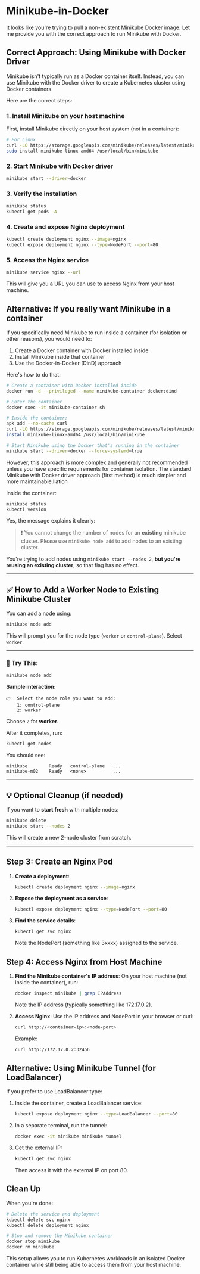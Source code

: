 # Minikube-in-Docker

It looks like you're trying to pull a non-existent Minikube Docker image. Let me provide you with the correct approach to run Minikube with Docker.

## Correct Approach: Using Minikube with Docker Driver

Minikube isn't typically run as a Docker container itself. Instead, you can use Minikube with the Docker driver to create a Kubernetes cluster using Docker containers.

Here are the correct steps:

### 1. Install Minikube on your host machine

First, install Minikube directly on your host system (not in a container):

```bash
# For Linux
curl -LO https://storage.googleapis.com/minikube/releases/latest/minikube-linux-amd64
sudo install minikube-linux-amd64 /usr/local/bin/minikube
```

### 2. Start Minikube with Docker driver

```bash
minikube start --driver=docker
```

### 3. Verify the installation

```bash
minikube status
kubectl get pods -A
```

### 4. Create and expose Nginx deployment

```bash
kubectl create deployment nginx --image=nginx
kubectl expose deployment nginx --type=NodePort --port=80
```

### 5. Access the Nginx service

```bash
minikube service nginx --url
```

This will give you a URL you can use to access Nginx from your host machine.

## Alternative: If you really want Minikube in a container

If you specifically need Minikube to run inside a container (for isolation or other reasons), you would need to:

1. Create a Docker container with Docker installed inside
2. Install Minikube inside that container
3. Use the Docker-in-Docker (DinD) approach

Here's how to do that:

```bash
# Create a container with Docker installed inside
docker run -d --privileged --name minikube-container docker:dind

# Enter the container
docker exec -it minikube-container sh

# Inside the container:
apk add --no-cache curl
curl -LO https://storage.googleapis.com/minikube/releases/latest/minikube-linux-amd64
install minikube-linux-amd64 /usr/local/bin/minikube

# Start Minikube using the Docker that's running in the container
minikube start --driver=docker --force-systemd=true
```

However, this approach is more complex and generally not recommended unless you have specific requirements for container isolation. The standard Minikube with Docker driver approach (first method) is much simpler and more maintainable.llation

Inside the container:
```bash
minikube status
kubectl version
```

Yes, the message explains it clearly:

> ❗  You cannot change the number of nodes for an **existing** minikube cluster. Please use `minikube node add` to add nodes to an existing cluster.

You're trying to add nodes using `minikube start --nodes 2`, **but you're reusing an existing cluster**, so that flag has no effect.

---

## ✅ How to Add a Worker Node to Existing Minikube Cluster

You can add a node using:

```bash
minikube node add
```

This will prompt you for the node type (`worker` or `control-plane`). Select `worker`.

---

### 🧪 Try This:

```bash
minikube node add
```

**Sample interaction:**

```
👉  Select the node role you want to add:
    1: control-plane
    2: worker
```

Choose `2` for **worker**.

After it completes, run:

```bash
kubectl get nodes
```

You should see:

```
minikube        Ready   control-plane   ...
minikube-m02    Ready   <none>          ...
```

---

## 💡 Optional Cleanup (if needed)

If you want to **start fresh** with multiple nodes:

```bash
minikube delete
minikube start --nodes 2
```

This will create a new 2-node cluster from scratch.

---



## Step 3: Create an Nginx Pod

1. **Create a deployment**:
   ```bash
   kubectl create deployment nginx --image=nginx
   ```

2. **Expose the deployment as a service**:
   ```bash
   kubectl expose deployment nginx --type=NodePort --port=80
   ```

3. **Find the service details**:
   ```bash
   kubectl get svc nginx
   ```
   Note the NodePort (something like 3xxxx) assigned to the service.

## Step 4: Access Nginx from Host Machine

1. **Find the Minikube container's IP address**:
   On your host machine (not inside the container), run:
   ```bash
   docker inspect minikube | grep IPAddress
   ```
   Note the IP address (typically something like 172.17.0.2).

2. **Access Nginx**:
   Use the IP address and NodePort in your browser or curl:
   ```bash
   curl http://<container-ip>:<node-port>
   ```
   Example:
   ```bash
   curl http://172.17.0.2:32456
   ```

## Alternative: Using Minikube Tunnel (for LoadBalancer)

If you prefer to use LoadBalancer type:

1. Inside the container, create a LoadBalancer service:
   ```bash
   kubectl expose deployment nginx --type=LoadBalancer --port=80
   ```

2. In a separate terminal, run the tunnel:
   ```bash
   docker exec -it minikube minikube tunnel
   ```

3. Get the external IP:
   ```bash
   kubectl get svc nginx
   ```
   Then access it with the external IP on port 80.

## Clean Up

When you're done:
```bash
# Delete the service and deployment
kubectl delete svc nginx
kubectl delete deployment nginx

# Stop and remove the Minikube container
docker stop minikube
docker rm minikube
```

This setup allows you to run Kubernetes workloads in an isolated Docker container while still being able to access them from your host machine.
